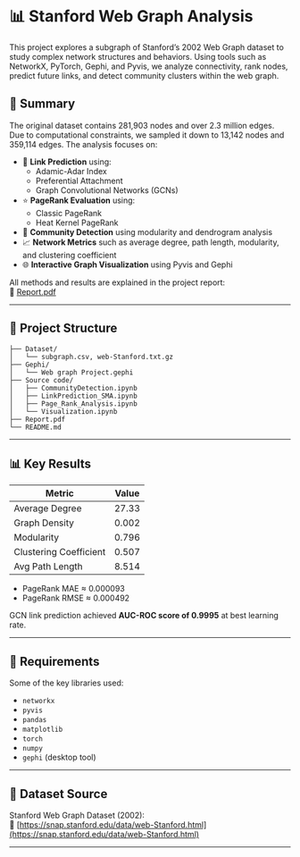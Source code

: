 
# 📊 Stanford Web Graph Analysis

This project explores a subgraph of Stanford’s 2002 Web Graph dataset to study complex network structures and behaviors. Using tools such as NetworkX, PyTorch, Gephi, and Pyvis, we analyze connectivity, rank nodes, predict future links, and detect community clusters within the web graph.

## 📌 Summary

The original dataset contains 281,903 nodes and over 2.3 million edges. Due to computational constraints, we sampled it down to 13,142 nodes and 359,114 edges. The analysis focuses on:

- 🔗 **Link Prediction** using:
  - Adamic-Adar Index
  - Preferential Attachment
  - Graph Convolutional Networks (GCNs)
- ⭐ **PageRank Evaluation** using:
  - Classic PageRank
  - Heat Kernel PageRank
- 🧠 **Community Detection** using modularity and dendrogram analysis
- 📈 **Network Metrics** such as average degree, path length, modularity, and clustering coefficient
- 🌐 **Interactive Graph Visualization** using Pyvis and Gephi

All methods and results are explained in the project report:  
📄 [Report.pdf](./Report.pdf)

---

## 📁 Project Structure

```
├── Dataset/
│   └── subgraph.csv, web-Stanford.txt.gz
├── Gephi/
│   └── Web graph Project.gephi
├── Source code/
│   ├── CommunityDetection.ipynb
│   ├── LinkPrediction_SMA.ipynb
│   ├── Page_Rank_Analysis.ipynb
│   └── Visualization.ipynb
├── Report.pdf
└── README.md
```

---

## 📊 Key Results

| Metric                     | Value     |
|---------------------------|-----------|
| Average Degree            | 27.33     |
| Graph Density             | 0.002     |
| Modularity                | 0.796     |
| Clustering Coefficient    | 0.507     |
| Avg Path Length           | 8.514     |

- PageRank MAE ≈ 0.000093  
- PageRank RMSE ≈ 0.000492  

GCN link prediction achieved **AUC-ROC score of 0.9995** at best learning rate.

---

## 🔧 Requirements

Some of the key libraries used:

- `networkx`
- `pyvis`
- `pandas`
- `matplotlib`
- `torch`
- `numpy`
- `gephi` (desktop tool)


---


## 📂 Dataset Source

Stanford Web Graph Dataset (2002):  
🔗 [https://snap.stanford.edu/data/web-Stanford.html](https://snap.stanford.edu/data/web-Stanford.html)

---

